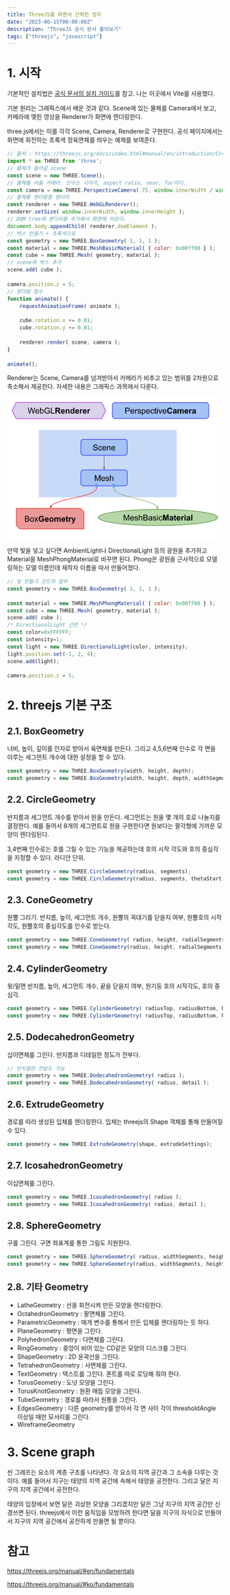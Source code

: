 ```yaml
---
title: ThreeJS를 하면서 간략한 정리
date: "2023-06-15T00:00:00Z"
description: "ThreeJS 공식 문서 훑어보기"
tags: ["threejs", "javascript"]
---
```


# 1. 시작

기본적인 설치법은 [공식 문서의 설치 가이드](https://threejs.org/docs/index.html#manual/en/introduction/Installation)를 참고. 나는 이곳에서 Vite를 사용했다.

기본 원리는 그래픽스에서 배운 것과 같다. Scene에 있는 물체를 Camera에서 보고, 카메라에 맺힌 영상을 Renderer가 화면에 렌더링한다.

three.js에서는 이를 각각 Scene, Camera, Renderer로 구현한다. 공식 페이지에서는 화면에 회전하는 초록색 정육면체를 띄우는 예제를 보여준다.

```javascript
// 출처 : https://threejs.org/docs/index.html#manual/en/introduction/Creating-a-scene
import * as THREE from 'three';
// 물체가 들어갈 scene
const scene = new THREE.Scene();
// 물체를 비출 카메라. 인수는 시야각, aspect ratio, near, far이다.
const camera = new THREE.PerspectiveCamera( 75, window.innerWidth / window.innerHeight, 0.1, 1000 );
// 물체를 렌더링할 렌더러
const renderer = new THREE.WebGLRenderer();
renderer.setSize( window.innerWidth, window.innerHeight );
// DOM tree에 렌더러를 추가해서 화면에 띄운다.
document.body.appendChild( renderer.domElement );
// 박스 만들기 + 초록색으로
const geometry = new THREE.BoxGeometry( 1, 1, 1 );
const material = new THREE.MeshBasicMaterial( { color: 0x00ff00 } );
const cube = new THREE.Mesh( geometry, material );
// scene에 박스 추가
scene.add( cube );

camera.position.z = 5;
// 렌더링 함수
function animate() {
	requestAnimationFrame( animate );

	cube.rotation.x += 0.01;
	cube.rotation.y += 0.01;

	renderer.render( scene, camera );
}

animate();
```

Renderer는 Scene, Camera를 넘겨받아서 카메라가 비추고 있는 범위를 2차원으로 축소해서 제공한다. 자세한 내용은 그래픽스 과목에서 다룬다.

![threejs-cube-nolight](./threejs-1cube-no-light-scene.svg)

만약 빛을 넣고 싶다면 AmbientLight나 DirectionalLight 등의 광원을 추가하고 Material을 MeshPhongMaterial로 바꾸면 된다. Phong은 광원을 근사적으로 모델링하는 모델 이름인데 제작자 이름을 따서 만들어졌다.

```javascript
// 빛 만들기 코드의 일부
const geometry = new THREE.BoxGeometry( 1, 1, 1 );

const material = new THREE.MeshPhongMaterial( { color: 0x00ff00 } );
const cube = new THREE.Mesh( geometry, material );
scene.add( cube );
/* DirectionalLight 선언 */
const color=0xFFFFFF;
const intensity=1;
const light = new THREE.DirectionalLight(color, intensity);
light.position.set(-1, 2, 4);
scene.add(light);

camera.position.z = 5;
```

# 2. threejs 기본 구조

## 2.1. BoxGeometry

너비, 높이, 깊이를 인자로 받아서 육면체를 만든다. 그리고 4,5,6번째 인수로 각 면을 이루는 세그먼트 개수에 대한 설정을 할 수 있다.

```js
const geometry = new THREE.BoxGeometry(width, height, depth);
const geometry = new THREE.BoxGeometry(width, height, depth, widthSegments, heightSegments, depthSegments);
```

## 2.2. CircleGeometry

반지름과 세그먼트 개수를 받아서 원을 만든다. 세그먼트는 원을 몇 개의 호로 나눌지를 결정한다. 예를 들어서 8개의 세그먼트로 원을 구현한다면 원보다는 팔각형에 가까운 모양이 렌더링된다.

3,4번째 인수로는 호를 그릴 수 있는 기능을 제공하는데 호의 시작 각도와 호의 중심각을 지정할 수 있다. 라디안 단위.

```js
const geometry = new THREE.CircleGeometry(radius, segments);
const geometry = new THREE.CircleGeometry(radius, segments, thetaStart, thetaLength);
```

## 2.3. ConeGeometry

원뿔 그리기. 반지름, 높이, 세그먼트 개수, 원뿔의 꼭대기를 닫을지 여부, 원뿔호의 시작각도, 원뿔호의 중심각도를 인수로 받는다.

```js
const geometry = new THREE.ConeGeometry( radius, height, radialSegments );
const geometry = new THREE.ConeGeometry(radius, height, radialSegments, heightSegments, openEnded, thetaStart, thetaLength );
```

## 2.4. CylinderGeometry

윗/밑면 반지름, 높이, 세그먼트 개수, 끝을 닫을지 여부, 원기둥 호의 시작각도, 호의 중심각. 

```js
const geometry = new THREE.CylinderGeometry( radiusTop, radiusBottom, height, radialSegments );
const geometry = new THREE.CylinderGeometry( radiusTop, radiusBottom, height, radialSegments, heightSegments, openEnded, thetaStart, thetaLength );
```

## 2.5. DodecahedronGeometry

십이면체를 그린다. 반지름과 디테일한 정도가 전부다.

```js
// 반지름만 전달도 가능
const geometry = new THREE.DodecahedronGeometry( radius );
const geometry = new THREE.DodecahedronGeometry( radius, detail );
```

## 2.6. ExtrudeGeometry

경로를 따라 생성된 입체를 렌더링한다. 입체는 threejs의 Shape 객체를 통해 만들어질 수 있다.

```js
const geometry = new THREE.ExtrudeGeometry(shape, extrudeSettings);
```

## 2.7. IcosahedronGeometry

이십면체를 그린다.

```js
const geometry = new THREE.IcosahedronGeometry( radius );
const geometry = new THREE.IcosahedronGeometry( radius, detail );
```

## 2.8. SphereGeometry

구를 그린다. 구면 좌표계를 통한 그림도 지원한다.

```js
const geometry = new THREE.SphereGeometry( radius, widthSegments, heightSegments );
const geometry = new THREE.SphereGeometry(radius, widthSegments, heightSegments, phiStart, phiLength, thetaStart, thetaLength );
```

## 2.8. 기타 Geometry

- LatheGeometry : 선을 회전시켜 만든 모양을 렌더링한다.
- OctahedronGeometry : 팔면체를 그린다.
- ParametricGeometry : 매개 변수를 통해서 만든 입체를 렌더링하는 듯 하다.
- PlaneGeometry : 평면을 그린다.
- PolyhedronGeometry : 다면체를 그린다.
- RingGeometry : 중앙이 비어 있는 CD같은 모양의 디스크를 그린다.
- ShapeGeometry : 2D 윤곽선을 그린다.
- TetrahedronGeometry : 사면체를 그린다.
- TextGeometry : 텍스트를 그린다. 폰트를 따로 로딩해 줘야 한다.
- TorusGeometry : 도넛 모양을 그린다.
- TorusKnotGeometry : 원환 매듭 모양을 그린다.
- TubeGeometry : 경로를 따라서 원통을 그린다.
- EdgesGeometry : 다른 geometry를 받아서 각 면 사이 각이 thresholdAngle 이상일 때만 모서리를 그린다. 
- WireframeGeometry

# 3. Scene graph

씬 그래프는 요소의 계층 구조를 나타낸다. 각 요소의 지역 공간과 그 소속을 다루는 것이다. 예를 들어서 지구는 태양의 지역 공간에 속해서 태양을 공전한다. 그리고 달은 지구의 지역 공간에서 공전한다. 

태양의 입장에서 보면 달은 괴상한 모양을 그리겠지만 달은 그냥 지구의 지역 공간만 신경쓰면 된다. threejs에서 이런 움직임을 모방하려 한다면 달을 지구의 자식으로 만들어서 지구의 지역 공간에서 공전하게 만들면 될 뿐이다.



# 참고

https://threejs.org/manual/#en/fundamentals

https://threejs.org/manual/#ko/fundamentals